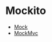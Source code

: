 # Mockito

- [Mock](https://github.com/pika96/TIL/blob/master/JAVA/Test/Mockito/Mock.md)
- [MockMvc](https://github.com/pika96/TIL/blob/master/JAVA/Test/Mockito/mockMvc.md)